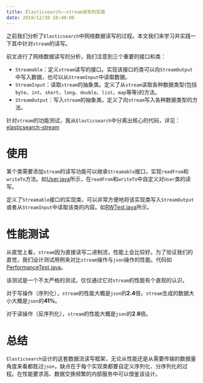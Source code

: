 ```yaml
---
title: Elasticsearch——stream读写的实践
date: 2019/12/30 18:40:00
---
```


之前我们分析了`Elasticsearch`中网络数据读写的过程。本文我们来学习并实践一下其中针对`stream`的读写。

<!-- more -->

前文进行了网络数据读写的分析，我们注意到三个重要的接口和类：

- `Streamable`：定义`stream`读写的接口。实现该接口的类可以向`StreamOutput`中写入数据，也可以从`StreamInput`中读取数据。
- `StreamInput`：读取`stream`的抽象类。定义了从`stream`读取各种数据类型(包括`byte`、`int`、`short`、`long`、`double`、`list`、`map`等等)的方法。
- `StreamOutput`：写入`stream`的抽象类。定义了向`stream`写入各种数据类型的方法。

针对`stream`的功能测试，我从`Elasticsearch`中分离出核心的代码，详见：[elasticsearch-stream](https://github.com/wangqifox/elasticsearch-stream)

# 使用

某个类需要添加`stream`的读写功能可以继承`Streamable`接口，实现`readFrom`和`writeTo`方法。如[User.java](https://github.com/wangqifox/elasticsearch-stream/blob/master/src/test/java/love/wangqi/User.java)所示，在`readFrom`和`writeTo`中自定义对`User`类的读写。

定义了`Streamable`接口的实现类，可以非常方便地将该实现类写入`StreamOutput`或者从`StreamInput`中读取该类的内容。如[RWTest.java](https://github.com/wangqifox/elasticsearch-stream/blob/master/src/test/java/love/wangqi/RWTest.java)所示。

# 性能测试

从直觉上看，`stream`因为直接读写二进制流，性能上会比较好。为了验证我们的直觉，我们设计测试用例来对比`stream`操作与`json`操作的性能。代码如[PerformanceTest.java](https://github.com/wangqifox/elasticsearch-stream/blob/master/src/test/java/love/wangqi/PerformanceTest.java)。

该测试是一个不太严格的测试，仅仅通过它对`stream`的性能有个直观的认识。

对于写操作（序列化），`stream`的性能大概是`json`的**2.4**倍，`stream`生成的数据大小大概是`json`的**41%**。

对于读操作（反序列化），`stream`的性能大概是`json`的**2.6**倍。

# 总结

`Elasticsearch`设计的这套数据流读写框架，无论从性能还是从需要传输的数据量角度来看都胜过`json`，缺点在于每个实现类都要自定义序列化、分序列化的过程。在性能要求高、数据交换频繁的内部服务中可以借鉴该设计。